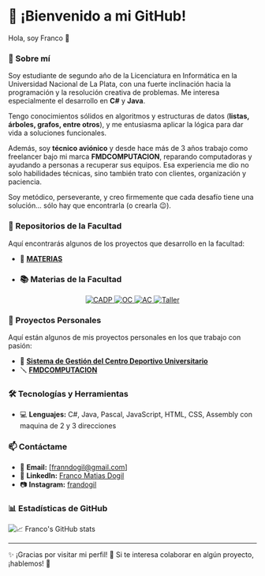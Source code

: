 # 🚀 ¡Bienvenido a mi GitHub!

Hola, soy Franco 👋  

### 📌 Sobre mí  

Soy estudiante de segundo año de la Licenciatura en Informática en la Universidad Nacional de La Plata, con una fuerte inclinación hacia la programación y la resolución creativa de problemas. Me interesa especialmente el desarrollo en **C#** y **Java**.  

Tengo conocimientos sólidos en algoritmos y estructuras de datos (**listas, árboles, grafos, entre otros**), y me entusiasma aplicar la lógica para dar vida a soluciones funcionales.  

Además, soy **técnico aviónico** y desde hace más de 3 años trabajo como freelancer bajo mi marca **FMDCOMPUTACION**, reparando computadoras y ayudando a personas a recuperar sus equipos. Esa experiencia me dio no solo habilidades técnicas, sino también trato con clientes, organización y paciencia.  

Soy metódico, perseverante, y creo firmemente que cada desafío tiene una solución... sólo hay que encontrarla (o crearla 😉).  

### 🏫 Repositorios de la Facultad  
Aquí encontrarás algunos de los proyectos que desarrollo en la facultad:  

- 📘 **[MATERIAS](https://github.com/franndogil/unlp-info-materias)**

- ### 📚 Materias de la Facultad  

<div align="center">
  <a href="URL_DEL_REPO_CADP">
    <img src="https://img.shields.io/badge/CADP-Programaci%C3%B3n-blue?style=for-the-badge" alt="CADP">
  </a>
  <a href="URL_DEL_REPO_OC">
    <img src="https://img.shields.io/badge/OC-Organizaci%C3%B3n%20del%20Computador-red?style=for-the-badge" alt="OC">
  </a>
  <a href="URL_DEL_REPO_AC">
    <img src="https://img.shields.io/badge/AC-Arquitectura%20de%20Computadoras-green?style=for-the-badge" alt="AC">
  </a>
  <a href="URL_DEL_REPO_TALLER">
    <img src="https://img.shields.io/badge/Taller-Desarrollo%20Software-orange?style=for-the-badge" alt="Taller">
  </a>
</div>

### 🌟 Proyectos Personales  
Aquí están algunos de mis proyectos personales en los que trabajo con pasión:  

- 🚀 **[Sistema de Gestión del Centro Deportivo Universitario](https://github.com/juampiconejera/CentroEventos)**
- 🪛 **[FMDCOMPUTACION](https://www.instagram.com/fmdcomputacion/)**

### 🛠️ Tecnologías y Herramientas  
- 💻 **Lenguajes:** C#, Java, Pascal, JavaScript, HTML, CSS, Assembly con maquina de 2 y 3 direcciones

### 📫 Contáctame  
- 📧 **Email:** [franndogil@gmail.com]  
- 💼 **LinkedIn:** [Franco Matias Dogil](https://www.linkedin.com/in/francomatiasdogil/)  
- 📷 **Instagram:** [frandogil](https://www.instagram.com/frandogil)

### 📊 Estadísticas de GitHub  
![📈 Franco's GitHub stats](https://github-readme-stats.vercel.app/api?username=franndogil&show_icons=true&theme=radical)  

---

✨ ¡Gracias por visitar mi perfil! 🌟 Si te interesa colaborar en algún proyecto, ¡hablemos! 🚀  
